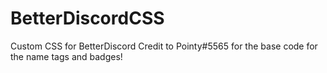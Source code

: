 # BetterDiscordCSS
Custom CSS for BetterDiscord
Credit to Pointy#5565 for the base code for the name tags and badges!
